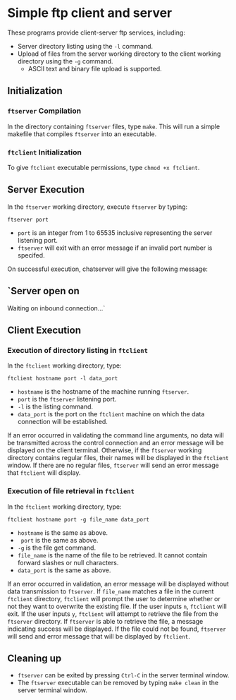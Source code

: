 # Simple ftp client and server

These programs provide client-server ftp services, including:

* Server directory listing using the `-l` command.
* Upload of files from the server working directory to the client working directory using the `-g` command.
	* ASCII text and binary file upload is supported.

## Initialization

###  `ftserver` Compilation

In the directory containing ``ftserver`` files, type `make`. This will run a simple makefile that compiles ``ftserver`` into an executable.

### `ftclient` Initialization

To give ``ftclient`` executable permissions, type `chmod +x ftclient`.

## Server Execution

In the ``ftserver`` working directory, execute ``ftserver`` by typing:

`ftserver port`

* ``port`` is an integer from 1 to 65535 inclusive representing the server listening port.
* ``ftserver`` will exit with an error message if an invalid port number is specifed.

On successful execution, chatserver will give the following message:

`Server open on <PORT>
----------------------
Waiting on inbound connection...`

## Client Execution

### Execution of directory listing in `ftclient`

In the ``ftclient`` working directory, type: 

`ftclient hostname port -l data_port`

* ``hostname`` is the hostname of the machine running ``ftserver``.
* ``port`` is the ``ftserver`` listening port.
* ``-l`` is the listing command.
* ``data_port`` is the port on the ``ftclient`` machine on which the data connection will be established.

If an error occurred in validating the command line arguments, no data will be transmitted across the control connection and an error message will be displayed on the client terminal. Otherwise, if the ``ftserver`` working directory contains regular files, their names will be displayed in the ``ftclient`` window. If there are no regular files, ``ftserver`` will send an error message that ``ftclient`` will display.

### Execution of file retrieval in `ftclient`

In the ``ftclient`` working directory, type:

`ftclient hostname port -g file_name data_port`

* ``hostname`` is the same as above.
* `` port`` is the same as  above.
* ``-g`` is the file get command.
* ``file_name`` is the name of the file to be retrieved. It cannot contain forward slashes or null characters.
* ``data_port`` is the same as above.
 
If an error occurred in validation, an error message will be displayed without data transmission to ``ftserver``. If ``file_name`` matches a file in the current ``ftclient`` directory, ``ftclient`` will prompt the user to determine whether or not they want to overwrite the existing file. If the user inputs ``n``, ``ftclient`` will exit. If the user inputs ``y``, ``ftclient`` will attempt to retrieve the file from the ``ftserver`` directory. If ``ftserver`` is able to retrieve the file, a message indicating success will be displayed. If the file  could not be found, ``ftserver`` will send and error message that will be displayed by ``ftclient``.

## Cleaning up

* ``ftserver`` can be exited by pressing ``Ctrl-C`` in the server terminal window.
* The ``ftserver`` executable can be removed by typing `make clean` in the server terminal window. 
